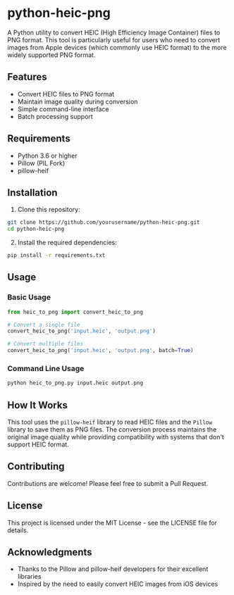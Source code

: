 # python-heic-png

A Python utility to convert HEIC (High Efficiency Image Container) files to PNG format. This tool is particularly useful for users who need to convert images from Apple devices (which commonly use HEIC format) to the more widely supported PNG format.

## Features

- Convert HEIC files to PNG format
- Maintain image quality during conversion
- Simple command-line interface
- Batch processing support

## Requirements

- Python 3.6 or higher
- Pillow (PIL Fork)
- pillow-heif

## Installation

1. Clone this repository:
```bash
git clone https://github.com/yourusername/python-heic-png.git
cd python-heic-png
```

2. Install the required dependencies:
```bash
pip install -r requirements.txt
```

## Usage

### Basic Usage

```python
from heic_to_png import convert_heic_to_png

# Convert a single file
convert_heic_to_png('input.heic', 'output.png')

# Convert multiple files
convert_heic_to_png('input.heic', 'output.png', batch=True)
```

### Command Line Usage

```bash
python heic_to_png.py input.heic output.png
```

## How It Works

This tool uses the `pillow-heif` library to read HEIC files and the `Pillow` library to save them as PNG files. The conversion process maintains the original image quality while providing compatibility with systems that don't support HEIC format.

## Contributing

Contributions are welcome! Please feel free to submit a Pull Request.

## License

This project is licensed under the MIT License - see the LICENSE file for details.

## Acknowledgments

- Thanks to the Pillow and pillow-heif developers for their excellent libraries
- Inspired by the need to easily convert HEIC images from iOS devices
